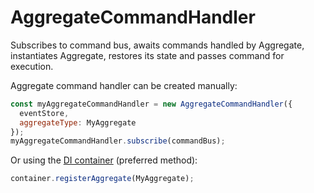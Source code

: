 # AggregateCommandHandler

Subscribes to command bus, awaits commands handled by Aggregate, instantiates Aggregate, restores its state and passes command for execution.

Aggregate command handler can be created manually:

```js
const myAggregateCommandHandler = new AggregateCommandHandler({
  eventStore,
  aggregateType: MyAggregate
});
myAggregateCommandHandler.subscribe(commandBus);
```

Or using the [DI container](DIContainer.md) (preferred method):

```js
container.registerAggregate(MyAggregate);
```
